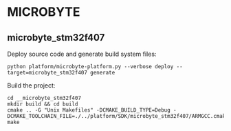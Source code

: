 # MICROBYTE

## microbyte_stm32f407

Deploy source code and generate build system files:
```
python platform/microbyte-platform.py --verbose deploy --target=microbyte_stm32f407 generate
```

Build the project:
```
cd __microbyte_stm32f407
mkdir build && cd build
cmake .. -G "Unix Makefiles" -DCMAKE_BUILD_TYPE=Debug -DCMAKE_TOOLCHAIN_FILE=./../platform/SDK/microbyte_stm32f407/ARMGCC.cmake
make
```
